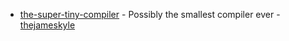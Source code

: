 - [the-super-tiny-compiler](https://github.com/thejameskyle/the-super-tiny-compiler) - Possibly the smallest compiler ever - [thejameskyle](https://github.com/thejameskyle)
